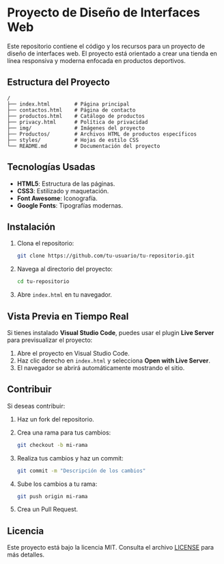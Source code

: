 # Proyecto de Diseño de Interfaces Web

Este repositorio contiene el código y los recursos para un proyecto de diseño de interfaces web. El proyecto está orientado a crear una tienda en línea responsiva y moderna enfocada en productos deportivos.

## Estructura del Proyecto

```
/
├── index.html        # Página principal
├── contactos.html    # Página de contacto
├── productos.html    # Catálogo de productos
├── privacy.html      # Política de privacidad
├── img/              # Imágenes del proyecto
├── Productos/        # Archivos HTML de productos específicos
├── styles/           # Hojas de estilo CSS
└── README.md         # Documentación del proyecto
```

## Tecnologías Usadas

- **HTML5**: Estructura de las páginas.
- **CSS3**: Estilizado y maquetación.
- **Font Awesome**: Iconografía.
- **Google Fonts**: Tipografías modernas.

## Instalación

1. Clona el repositorio:

   ```bash
   git clone https://github.com/tu-usuario/tu-repositorio.git
   ```

2. Navega al directorio del proyecto:

   ```bash
   cd tu-repositorio
   ```

3. Abre `index.html` en tu navegador.

## Vista Previa en Tiempo Real

Si tienes instalado **Visual Studio Code**, puedes usar el plugin **Live Server** para previsualizar el proyecto:

1. Abre el proyecto en Visual Studio Code.
2. Haz clic derecho en `index.html` y selecciona **Open with Live Server**.
3. El navegador se abrirá automáticamente mostrando el sitio.

## Contribuir

Si deseas contribuir:

1. Haz un fork del repositorio.
2. Crea una rama para tus cambios:

   ```bash
   git checkout -b mi-rama
   ```

3. Realiza tus cambios y haz un commit:

   ```bash
   git commit -m "Descripción de los cambios"
   ```

4. Sube los cambios a tu rama:

   ```bash
   git push origin mi-rama
   ```

5. Crea un Pull Request.

## Licencia

Este proyecto está bajo la licencia MIT. Consulta el archivo [LICENSE](LICENSE) para más detalles.
